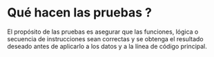 # Qué hacen las pruebas ?

El propósito de las pruebas es asegurar que las funciones, lógica o secuencia de instrucciones sean correctas y se obtenga el resultado deseado antes de aplicarlo a los datos y a la línea de código principal.